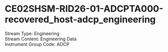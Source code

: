 # CE02SHSM-RID26-01-ADCPTA000-recovered_host-adcp_engineering

Stream Type: Engineering<br>
Stream Content: Engineering Data<br>
Instrument Group Code: ADCP<br>
